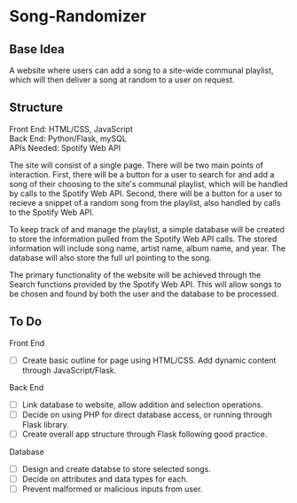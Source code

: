 # Song-Randomizer
## Base Idea
A website where users can add a song to a site-wide communal playlist, which will then deliver a song at random to a user on request.

## Structure
Front End: HTML/CSS, JavaScript<br>
Back End: Python/Flask, mySQL<br>
APIs Needed: Spotify Web API

The site will consist of a single page. There will be two main points of interaction. First, there will be a button for a user to search for and add a song of their choosing to the site's communal playlist, which will be handled by calls to the Spotify Web API. Second, there will be a button for a user to recieve a snippet of a random song from the playlist, also handled by calls to the Spotify Web API. 

To keep track of and manage the playlist, a simple database will be created to store the information pulled from the Spotify Web API calls. The stored information will include song name, artist name, album name, and year. The database will also store the full url pointing to the song.

The primary functionality of the website will be achieved through the Search functions provided by the Spotify Web API. This will allow songs to be chosen and found by both the user and the database to be processed.

## To Do
Front End
- [ ] Create basic outline for page using HTML/CSS. Add dynamic content through JavaScript/Flask.

Back End
- [ ] Link database to website, allow addition and selection operations.
- [ ] Decide on using PHP for direct database access, or running through Flask library.
- [ ] Create overall app structure through Flask following good practice.

Database
- [ ] Design and create databse to store selected songs.
- [ ] Decide on attributes and data types for each.
- [ ] Prevent malformed or malicious inputs from user.
